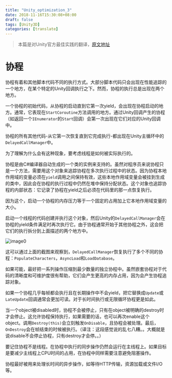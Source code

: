 ```yaml
---
title: "Unity_optimization_3"
date: 2018-11-16T15:30:08+08:00
draft: false
tags: [Unity3D]
categories: [translate]
---
```



> 本篇是对Unity官方最佳实践的翻译，[原文地址](https://docs.unity3d.com/Manual/BestPracticeUnderstandingPerformanceInUnity3.html)


# 协程

协程有着和其他脚本代码不同的执行方式。大部分脚本代码只会出现在性能追踪的一个地方，在某个特定的Unity回调执行之下。然而，协程的执行总是出现在两个地方。

一个协程的初始代码，从协程的启动直到它第一次yield，会出现在协程启动的地方。通常，它表现在`StartCoroutine`方法调用的地方。通过Unity回调产生的协程（如返回一个`IEnumerator`的`Start`回调）会第一次出现在它们对应的Unity回调中。

协程的所有其他代码-从它第一次恢复直到它完成执行-都出现在Unity主循环中的`DelayedCallManager`中。

为了理解为什么会有这种现象，要考虑线程是如何被实际执行的。

协程是由C#编译器自动生成的一个类的实例来支持的。虽然对程序员来说协程只是一个方法，需要用这个对象来追踪协程在多次执行过程中的状态。因为协程本地作用域的变量必须在`yield`调用之间保持有效，这些本地作用域变量会被挂到生成的类中，因此会在协程的执行过程中仍然在堆中保持分配状态。这个对象也追踪协程的内部状态：它记录了协程在yield之后必须在代码里的那一点恢复执行。

因为这个，启动一个协程的内存压力等于一个固定的占用加上它本地作用域变量的大小。

启动一个线程的代码创建并执行这个对象，然后Unity的`DelayedCallManager`会在协程的yield条件满足时再次执行它。由于协程通常开始于其他协程之外，这会把它们的执行拆分到上面描述的两个地方中。

![image0](/img/UnderstandingPerformanceinUnity-CoroutinesSection_image_0.jpg)

这可以通过上面的截图来观察到，`DelayedCallManager`恢复执行了多个不同的协程：`PopulateCharacters`，`AsyncLoad`和`LoadDatabase`。

如果可能，最好把一系列操作压缩到最少数量的独立协程中。虽然嵌套协程对于代码的清晰度和可维护度很有帮助，它们会产生更高的内存占用，因为会产生协程追踪对象。

如果一个协程几乎每帧都会执行且在长期操作中不会yield，把它替换成`Update`或`LateUpdate`回调通常会更加可读。对于长时间执行或无限循环协程更是如此。

当一个object被disabled时，协程不会被停止，只有在object被明确的destroy时才会停止。这允许协程保持执行，如果需要的话，也可以再次enable这个object。调用`Destroy(this)`会立刻触发`OnDisable`，且协程会被处理。最后，`OnDestroy`会在帧结束的时候被执行。（译注：这段感觉说的乱七八糟。。大概就是说disable不会停止协程，只有destroy才会停。。）

要记住协程不是线程。在协程中执行的同步操作仍然会运行在主线程上。如果目标是要减少主线程上CPU时间的占用，在协程中同样需要注意避免阻塞操作。

协程最好被用来处理长时间的异步操作，如等待HTTP传输，资源加载或文件I/O等。